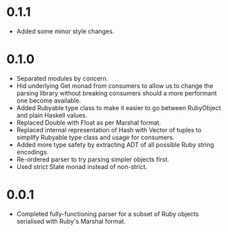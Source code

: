 # 0.1.1

- Added some minor style changes.

# 0.1.0

- Separated modules by concern.
- Hid underlying Get monad from consumers to allow us to change the parsing
  library without breaking consumers should a more performant one become
  available.
- Added Rubyable type class to make it easier to go between RubyObject and plain
  Haskell values.
- Replaced Double with Float as per Marshal format.
- Replaced internal representation of Hash with Vector of tuples to simplify
  Rubyable type class and usage for consumers.
- Added more type safety by extracting ADT of all possible Ruby string
  encodings.
- Re-ordered parser to try parsing simpler objects first.
- Used strict State monad instead of non-strict.

# 0.0.1

- Completed fully-functioning parser for a subset of Ruby objects serialised
  with Ruby's Marshal format.
